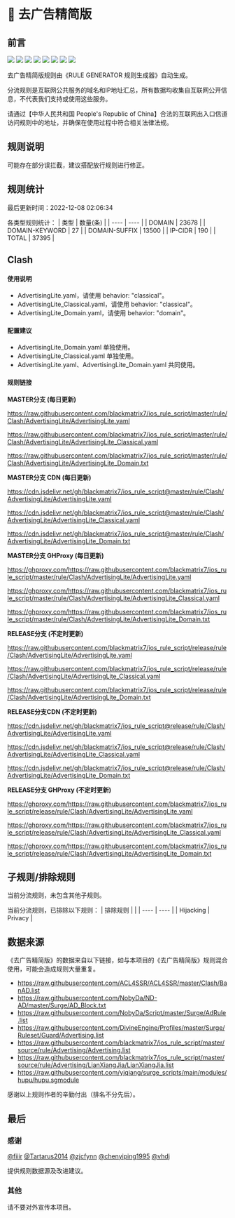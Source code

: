 # 🧸 去广告精简版

## 前言

![](https://shields.io/badge/-移除重复规则-ff69b4) ![](https://shields.io/badge/-移除无法解析的域名-important) ![](https://shields.io/badge/-DOMAIN与DOMAIN--SUFFIX合并-green) ![](https://shields.io/badge/-DOMAIN--SUFFIX间合并-critical) ![](https://shields.io/badge/-DOMAIN与DOMAIN--KEYWORD合并-9cf) ![](https://shields.io/badge/-DOMAIN--SUFFIX与DOMAIN--KEYWORD合并-blue) ![](https://shields.io/badge/-IP--CIDR(6)合并-blueviolet) ![](https://shields.io/badge/-MITM--HOSTNAME合并-brightgreen) 

去广告精简版规则由《RULE GENERATOR 规则生成器》自动生成。

分流规则是互联网公共服务的域名和IP地址汇总，所有数据均收集自互联网公开信息，不代表我们支持或使用这些服务。

请通过【中华人民共和国 People's Republic of China】合法的互联网出入口信道访问规则中的地址，并确保在使用过程中符合相关法律法规。

## 规则说明
可能存在部分误拦截，建议搭配放行规则进行修正。

## 规则统计

最后更新时间：2022-12-08 02:06:34

各类型规则统计：
| 类型 | 数量(条)  | 
| ---- | ----  |
| DOMAIN | 23678  | 
| DOMAIN-KEYWORD | 27  | 
| DOMAIN-SUFFIX | 13500  | 
| IP-CIDR | 190  | 
| TOTAL | 37395  | 


## Clash 

#### 使用说明
- AdvertisingLite.yaml，请使用 behavior: "classical"。
- AdvertisingLite_Classical.yaml，请使用 behavior: "classical"。
- AdvertisingLite_Domain.yaml，请使用 behavior: "domain"。

#### 配置建议
- AdvertisingLite_Domain.yaml 单独使用。
- AdvertisingLite_Classical.yaml 单独使用。
- AdvertisingLite.yaml、AdvertisingLite_Domain.yaml 共同使用。

#### 规则链接
**MASTER分支 (每日更新)**

https://raw.githubusercontent.com/blackmatrix7/ios_rule_script/master/rule/Clash/AdvertisingLite/AdvertisingLite.yaml

https://raw.githubusercontent.com/blackmatrix7/ios_rule_script/master/rule/Clash/AdvertisingLite/AdvertisingLite_Classical.yaml

https://raw.githubusercontent.com/blackmatrix7/ios_rule_script/master/rule/Clash/AdvertisingLite/AdvertisingLite_Domain.txt

**MASTER分支 CDN (每日更新)**

https://cdn.jsdelivr.net/gh/blackmatrix7/ios_rule_script@master/rule/Clash/AdvertisingLite/AdvertisingLite.yaml

https://cdn.jsdelivr.net/gh/blackmatrix7/ios_rule_script@master/rule/Clash/AdvertisingLite/AdvertisingLite_Classical.yaml

https://cdn.jsdelivr.net/gh/blackmatrix7/ios_rule_script@master/rule/Clash/AdvertisingLite/AdvertisingLite_Domain.txt

**MASTER分支 GHProxy (每日更新)**

https://ghproxy.com/https://raw.githubusercontent.com/blackmatrix7/ios_rule_script/master/rule/Clash/AdvertisingLite/AdvertisingLite.yaml

https://ghproxy.com/https://raw.githubusercontent.com/blackmatrix7/ios_rule_script/master/rule/Clash/AdvertisingLite/AdvertisingLite_Classical.yaml

https://ghproxy.com/https://raw.githubusercontent.com/blackmatrix7/ios_rule_script/master/rule/Clash/AdvertisingLite/AdvertisingLite_Domain.txt

**RELEASE分支 (不定时更新)**

https://raw.githubusercontent.com/blackmatrix7/ios_rule_script/release/rule/Clash/AdvertisingLite/AdvertisingLite.yaml

https://raw.githubusercontent.com/blackmatrix7/ios_rule_script/release/rule/Clash/AdvertisingLite/AdvertisingLite_Classical.yaml

https://raw.githubusercontent.com/blackmatrix7/ios_rule_script/release/rule/Clash/AdvertisingLite/AdvertisingLite_Domain.txt

**RELEASE分支CDN (不定时更新)**

https://cdn.jsdelivr.net/gh/blackmatrix7/ios_rule_script@release/rule/Clash/AdvertisingLite/AdvertisingLite.yaml

https://cdn.jsdelivr.net/gh/blackmatrix7/ios_rule_script@release/rule/Clash/AdvertisingLite/AdvertisingLite_Classical.yaml

https://cdn.jsdelivr.net/gh/blackmatrix7/ios_rule_script@release/rule/Clash/AdvertisingLite/AdvertisingLite_Domain.txt

**RELEASE分支 GHProxy (不定时更新)**

https://ghproxy.com/https://raw.githubusercontent.com/blackmatrix7/ios_rule_script/release/rule/Clash/AdvertisingLite/AdvertisingLite.yaml

https://ghproxy.com/https://raw.githubusercontent.com/blackmatrix7/ios_rule_script/release/rule/Clash/AdvertisingLite/AdvertisingLite_Classical.yaml

https://ghproxy.com/https://raw.githubusercontent.com/blackmatrix7/ios_rule_script/release/rule/Clash/AdvertisingLite/AdvertisingLite_Domain.txt

## 子规则/排除规则


当前分流规则，未包含其他子规则。

当前分流规则，已排除以下规则：
| 排除规则  |  | 
| ---- | ----  |
| Hijacking | Privacy  | 

## 数据来源

《去广告精简版》的数据来自以下链接，如与本项目的《去广告精简版》规则混合使用，可能会造成规则大量重复。

- https://raw.githubusercontent.com/ACL4SSR/ACL4SSR/master/Clash/BanAD.list
- https://raw.githubusercontent.com/NobyDa/ND-AD/master/Surge/AD_Block.txt
- https://raw.githubusercontent.com/NobyDa/Script/master/Surge/AdRule.list
- https://raw.githubusercontent.com/DivineEngine/Profiles/master/Surge/Ruleset/Guard/Advertising.list
- https://raw.githubusercontent.com/blackmatrix7/ios_rule_script/master/source/rule/Advertising/Advertising.list
- https://raw.githubusercontent.com/blackmatrix7/ios_rule_script/master/source/rule/Advertising/LianXiangJia/LianXiangJia.list
- https://raw.githubusercontent.com/yjqiang/surge_scripts/main/modules/hupu/hupu.sgmodule


感谢以上规则作者的辛勤付出（排名不分先后）。

## 最后

### 感谢

[@fiiir](https://github.com/fiiir) [@Tartarus2014](https://github.com/Tartarus2014) [@zjcfynn](https://github.com/zjcfynn) [@chenyiping1995](https://github.com/chenyiping1995) [@vhdj](https://github.com/vhdj)

提供规则数据源及改进建议。

### 其他

请不要对外宣传本项目。